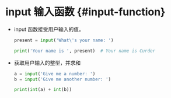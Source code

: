 # input 输入函数 {#input-function}

- input 函数接受用户输入的值。

    ```python
    present = input('What\'s your name: ')

    print('Your name is ', present)  # Your name is Curder
    ```

- 获取用户输入的整型，并求和

    ```python
    a = input('Give me a number: ')
    b = input('Give me another number: ')

    print(int(a) + int(b))
    ```